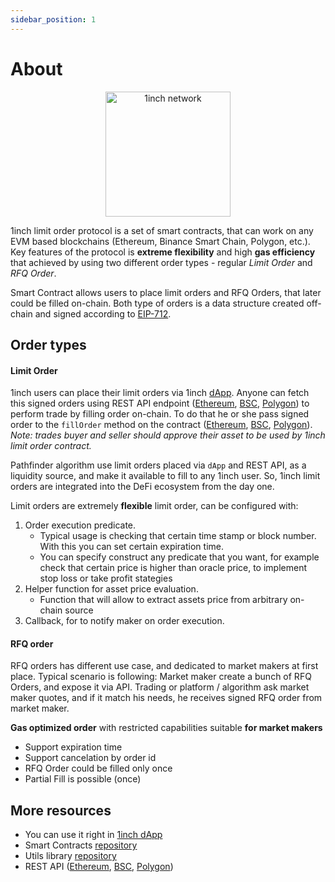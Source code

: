 ```yaml
---
sidebar_position: 1
---
```


# About

<p align="center">
  <img src="https://app.1inch.io/assets/images/logo.svg" width="200" alt="1inch network" />
</p>

1inch limit order protocol is a set of smart contracts, that can work on any EVM based blockchains (Ethereum, Binance Smart Chain, Polygon, etc.). Key features of the protocol is **extreme flexibility** and high **gas efficiency** that achieved by using two different order types - regular _Limit Order_ and _RFQ Order_.

Smart Contract allows users to place limit orders and RFQ Orders, that later could be filled on-chain.
Both type of orders is a data structure created off-chain and signed according to [EIP-712](https://eips.ethereum.org/EIPS/eip-712).

## Order types

#### Limit Order

1inch users can place their limit orders via 1inch [dApp](https://app.1inch.io/#/1/limit-order/WETH/DAI).
Anyone can fetch this signed orders using REST API endpoint ([Ethereum](https://limit-orders.1inch.exchange/swagger/ethereum/), [BSC](https://limit-orders.1inch.exchange/swagger/binance/), [Polygon](https://limit-orders.1inch.exchange/swagger/polygon/)) to perform trade by filling order on-chain.
To do that he or she pass signed order to the `fillOrder` method on the contract ([Ethereum](https://etherscan.io/address/0x3ef51736315f52d568d6d2cf289419b9cfffe782), [BSC](https://bscscan.com/address/0xe3456f4ee65e745a44ec3bcb83d0f2529d1b84eb), [Polygon](https://polygonscan.com/address/0xb707d89d29c189421163515c59e42147371d6857)).
_Note: trades buyer and seller should approve their asset to be used by 1inch limit order contract._

Pathfinder algorithm use limit orders placed via `dApp` and REST API, as a liquidity source, and make it available to fill to any 1inch user.
So, 1inch limit orders are integrated into the DeFi ecosystem from the day one.

Limit orders are extremely **flexible** limit order, can be configured with:

1. Order execution predicate.
    - Typical usage is checking that certain time stamp or block number. With this you can set certain expiration time.
    - You can specify construct any predicate that you want, for example check that certain price is higher than oracle price, to implement stop loss or take profit stategies
2. Helper function for asset price evaluation.
    - Function that will allow to extract assets price from arbitrary on-chain source
3. Callback, for to notify maker on order execution.

#### RFQ order

RFQ orders has different use case, and dedicated to market makers at first place. Typical scenario is following:
Market maker create a bunch of RFQ Orders, and expose it via API.
Trading or platform / algorithm ask market maker quotes, and if it match his needs, he receives signed RFQ order from market maker.

**Gas optimized order** with restricted capabilities suitable **for market makers**

-   Support expiration time
-   Support cancelation by order id
-   RFQ Order could be filled only once
-   Partial Fill is possible (once)

## More resources

-   You can use it right in [1inch dApp](https://app.1inch.io/#/1/limit-order/WETH/DAI)
-   Smart Contracts [repository](https://github.com/1inch/limit-order-protocol/)
-   Utils library [repository](https://github.com/1inch/limit-order-protocol-utils/)
-   REST API ([Ethereum](https://limit-orders.1inch.exchange/swagger/ethereum/), [BSC](https://limit-orders.1inch.exchange/swagger/binance/), [Polygon](https://limit-orders.1inch.exchange/swagger/polygon/))
